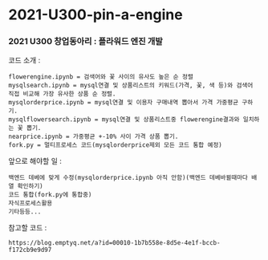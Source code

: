 ﻿# 2021-U300-pin-a-engine

### 2021 U300 창업동아리 : 플라워드 엔진 개발


코드 소개 : 

    flowerengine.ipynb = 검색어와 꽃 사이의 유사도 높은 순 정렬
    mysqlsearch.ipynb = mysql연결 및 상품리스트의 키워드(가격, 꽃, 색 등)와 검색어 직접 비교해 가장 유사한 상품 순 정렬.
    mysqlorderprice.ipynb = mysql연결 및 이용자 구매내역 뽑아서 가격 가중평균 구하기.
    mysqlflowersearch.ipynb = mysql연결 및 상품리스트중 flowerengine결과와 일치하는 꽃 뽑기.
    nearprice.ipynb = 가중평균 +-10% 사이 가격 상품 뽑기.
    fork.py = 멀티프로세스 코드(mysqlorderprice제외 모든 코드 통합 예정)


앞으로 해야할 일 :

    백엔드 데베에 맞게 수정(mysqlorderprice.ipynb 아직 안함)(백엔드 데베바뀔때마다 배열 확인하기)
    코드 통합(fork.py에 통합중)
    자식프로세스활용
    기타등등...
    

참고할 코드 :
    
    https://blog.emptyq.net/a?id=00010-1b7b558e-8d5e-4e1f-bccb-f172cb9e9d97
